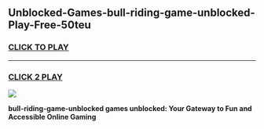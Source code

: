 
## Unblocked-Games-bull-riding-game-unblocked-Play-Free-50teu
<h3>
<a href="https://premium76.site?title=bull-riding-game-unblocked&ref=18A1">CLICK TO PLAY</a></h3>
<hr>

<h3>
<a href="https://premium76.site?title=bull-riding-game-unblocked&ref=18A1">CLICK 2 PLAY</a>
  
</h3>

<a href="https://premium76.site?title=bull-riding-game-unblocked&ref=18A1"><img src="https://clearcache.store/games.png"></a>


**bull-riding-game-unblocked games unblocked: Your Gateway to Fun and Accessible Online Gaming**
